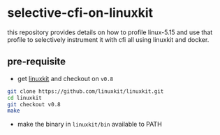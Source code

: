 # selective-cfi-on-linuxkit
this repository provides details on how to profile linux-5.15 and use that profile to selectively instrument it with cfi all using linuxkit and docker.

## pre-requisite

- get [linuxkit](https://github.com/linuxkit/linuxkit.git) and checkout on `v0.8`

```bash
git clone https://github.com/linuxkit/linuxkit.git
cd linuxkit
git checkout v0.8
make
```

- make the binary in `linuxkit/bin` available to PATH
